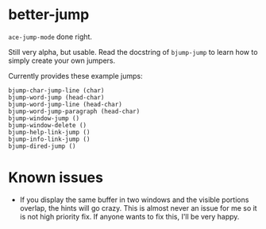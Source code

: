 # better-jump

`ace-jump-mode` done right.

Still very alpha, but usable.  Read the docstring of `bjump-jump` to learn how to simply create your own jumpers.

Currently provides these example jumps:

    bjump-char-jump-line (char)
    bjump-word-jump (head-char)
    bjump-word-jump-line (head-char)
    bjump-word-jump-paragraph (head-char)
    bjump-window-jump ()
    bjump-window-delete ()
    bjump-help-link-jump ()
    bjump-info-link-jump ()
    bjump-dired-jump ()

# Known issues

* If you display the same buffer in two windows and the visible portions overlap, the hints will go crazy.  This is almost never an issue for me so it is not high priority fix.  If anyone wants to fix this, I'll be very happy.
